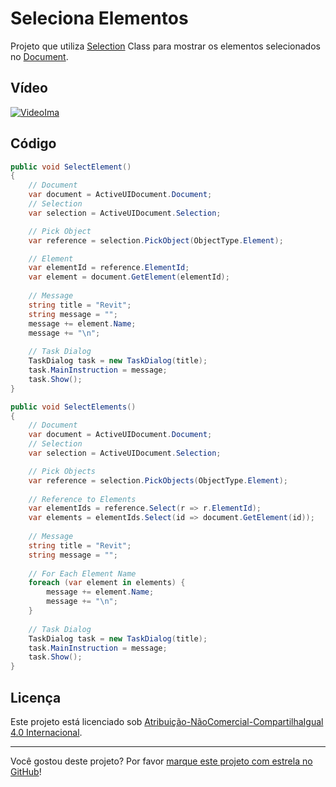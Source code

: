 # Seleciona Elementos

Projeto que utiliza [Selection] Class para mostrar os elementos selecionados no [Document].

## Vídeo

[![VideoIma]][Video]

## Código

```C#
public void SelectElement()
{
    // Document
    var document = ActiveUIDocument.Document;
    // Selection
    var selection = ActiveUIDocument.Selection;

    // Pick Object
    var reference = selection.PickObject(ObjectType.Element);

    // Element
    var elementId = reference.ElementId;
    var element = document.GetElement(elementId);
    
    // Message
    string title = "Revit";
    string message = "";
    message += element.Name;
    message += "\n";
    
    // Task Dialog
    TaskDialog task = new TaskDialog(title);
    task.MainInstruction = message;
    task.Show();
}
```

```C#
public void SelectElements()
{
    // Document
    var document = ActiveUIDocument.Document;
    // Selection
    var selection = ActiveUIDocument.Selection;

    // Pick Objects
    var reference = selection.PickObjects(ObjectType.Element);
    
    // Reference to Elements
    var elementIds = reference.Select(r => r.ElementId);
    var elements = elementIds.Select(id => document.GetElement(id));
    
    // Message
    string title = "Revit";
    string message = "";
    
    // For Each Element Name
    foreach (var element in elements) {
        message += element.Name;
        message += "\n";
    }
    
    // Task Dialog
    TaskDialog task = new TaskDialog(title);
    task.MainInstruction = message;
    task.Show();
}
```

## Licença

<p>Este projeto está licenciado sob <a rel="license" href="https://creativecommons.org/licenses/by-nc-sa/4.0/deed.pt">Atribuição-NãoComercial-CompartilhaIgual 4.0 Internacional</a>.</p>

---

Você gostou deste projeto? Por favor [marque este projeto com estrela no GitHub](https://github.com/ricaun/RevitAPI/stargazers)!

[Video]: https://youtu.be/T6NWrt8mg9k
[VideoIma]: https://img.youtube.com/vi/T6NWrt8mg9k/hqdefault.jpg

[Selection]: https://www.revitapidocs.com/2020/31b73d46-7d67-5dbb-4dad-80aa597c9afc.htm
[Document]: https://www.revitapidocs.com/2020/db03274b-a107-aa32-9034-f3e0df4bb1ec.htm
